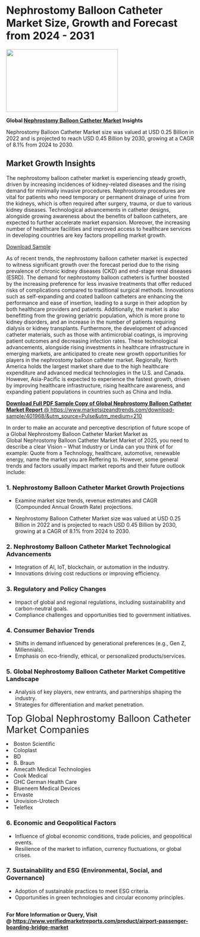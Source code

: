 <H1>Nephrostomy Balloon Catheter Market Size, Growth and Forecast from 2024 - 2031</H1><img class="aligncenter size-medium wp-image-584254" src="https://thirdeyenews.in/wp-content/uploads/2024/09/Global-Market-Research-300x168.jpeg" alt="" width="300" height="168" /><p><strong>Global&nbsp;<a href="https://www.marketsizeandtrends.com/download-sample/401968/&amp;utm_source=Pulse&amp;utm_medium=210">Nephrostomy Balloon Catheter Market</a> Insights</strong></p><p>Nephrostomy Balloon Catheter Market size was valued at USD 0.25 Billion in 2022 and is projected to reach USD 0.45 Billion by 2030, growing at a CAGR of 8.1% from 2024 to 2030.</p><p><h2>Market Growth Insights</h2> <p>The nephrostomy balloon catheter market is experiencing steady growth, driven by increasing incidences of kidney-related diseases and the rising demand for minimally invasive procedures. Nephrostomy procedures are vital for patients who need temporary or permanent drainage of urine from the kidneys, which is often required after surgery, trauma, or due to various kidney diseases. Technological advancements in catheter designs, alongside growing awareness about the benefits of balloon catheters, are expected to further accelerate market expansion. Moreover, the increasing number of healthcare facilities and improved access to healthcare services in developing countries are key factors propelling market growth.</p> <p><a href="#">Download Sample</a></p> <p>As of recent trends, the nephrostomy balloon catheter market is expected to witness significant growth over the forecast period due to the rising prevalence of chronic kidney diseases (CKD) and end-stage renal diseases (ESRD). The demand for nephrostomy balloon catheters is further boosted by the increasing preference for less invasive treatments that offer reduced risks of complications compared to traditional surgical methods. Innovations such as self-expanding and coated balloon catheters are enhancing the performance and ease of insertion, leading to a surge in their adoption by both healthcare providers and patients. Additionally, the market is also benefitting from the growing geriatric population, which is more prone to kidney disorders, and an increase in the number of patients requiring dialysis or kidney transplants. Furthermore, the development of advanced catheter materials, such as those with antimicrobial coatings, is improving patient outcomes and decreasing infection rates. These technological advancements, alongside rising investments in healthcare infrastructure in emerging markets, are anticipated to create new growth opportunities for players in the nephrostomy balloon catheter market. Regionally, North America holds the largest market share due to the high healthcare expenditure and advanced medical technologies in the U.S. and Canada. However, Asia-Pacific is expected to experience the fastest growth, driven by improving healthcare infrastructure, rising healthcare awareness, and expanding patient populations in countries such as China and India. <p><a href="#"></p><p><span class=""><strong>Download Full PDF Sample Copy of Global Nephrostomy Balloon Catheter Market Report</strong> @ <a href="https://www.marketsizeandtrends.com/download-sample/401968/&amp;utm_source=Pulse&amp;utm_medium=210" target="_blank">https://www.marketsizeandtrends.com/download-sample/401968/&amp;utm_source=Pulse&amp;utm_medium=210</a></span></p><p>In order to make an accurate and perceptive description of future scope of a Global&nbsp;Nephrostomy Balloon Catheter Market Market as Global&nbsp;Nephrostomy Balloon Catheter Market Market of 2025, you need to describe a clear Vision &ndash; What Industry or Linda can you think of for example: Quote from a Technology, healthcare, automotive, renewable energy, name the market you are Reffering to. However, some general trends and factors usually impact market reports and their future outlook include:</p><h3>1.&nbsp;<strong>Nephrostomy Balloon Catheter Market Growth Projections</strong></h3><ul><li>Examine market size trends, revenue estimates and CAGR (Compounded Annual Growth Rate) projections.</li><li><p>Nephrostomy Balloon Catheter Market size was valued at USD 0.25 Billion in 2022 and is projected to reach USD 0.45 Billion by 2030, growing at a CAGR of 8.1% from 2024 to 2030.</p></li></ul><h3>2.&nbsp;<strong>Nephrostomy Balloon Catheter Market Technological Advancements</strong></h3><ul><li>Integration of AI, IoT, blockchain, or automation in the industry.</li><li>Innovations driving cost reductions or improving efficiency.</li></ul><h3>3.&nbsp;<strong>Regulatory and Policy Changes</strong></h3><ul><li>Impact of global and regional regulations, including sustainability and carbon-neutral goals.</li><li>Compliance challenges and opportunities tied to government initiatives.</li></ul><h3>4.&nbsp;<strong>Consumer Behavior Trends</strong></h3><ul><li>Shifts in demand influenced by generational preferences (e.g., Gen Z, Millennials).</li><li>Emphasis on eco-friendly, ethical, or personalized products/services.</li></ul><h3>5.&nbsp;<strong>Global Nephrostomy Balloon Catheter Market Competitive Landscape</strong></h3><ul><li>Analysis of key players, new entrants, and partnerships shaping the industry.</li><li>Strategies for differentiation and market penetration.</li></ul><p data-pm-slice="1 1 []"><span style="color: inherit; font-family: inherit; font-size: 25px;">Top Global Nephrostomy Balloon Catheter Market Companies</span></p><div class="" data-test-id=""><p><li>Boston Scientific</li><li> Coloplast</li><li> BD</li><li> B. Braun</li><li> Amecath Medical Technologies</li><li> Cook Medical</li><li> GHC German Health Care</li><li> Blueneem Medical Devices</li><li> Envaste</li><li> Urovision-Urotech</li><li> Teleflex</li></p></div><h3>6.&nbsp;<strong>Economic and Geopolitical Factors</strong></h3><ul><li>Influence of global economic conditions, trade policies, and geopolitical events.</li><li>Resilience of the market to inflation, currency fluctuations, or global crises.</li></ul><h3>7.&nbsp;<strong>Sustainability and ESG (Environmental, Social, and Governance)</strong></h3><ul><li>Adoption of sustainable practices to meet ESG criteria.</li><li>Opportunities in green technologies and circular economy principles.</li></ul><h2><strong style="font-size: 14px;">For More Information or Query, Visit @&nbsp;</strong><a style="background-color: #ffffff; font-size: 14px;" href="https://www.marketsizeandtrends.com/report/nephrostomy-balloon-catheter-market/" target="_blank">https://www.verifiedmarketreports.com/product/airport-passenger-boarding-bridge-market</a></h2>
